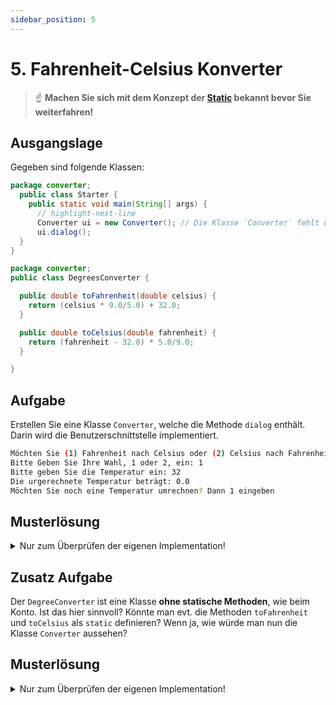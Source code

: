 ```yaml
---
sidebar_position: 5
---
```


# 5. Fahrenheit-Celsius Konverter

> :point_up: **Machen Sie sich mit dem Konzept der [Static](../konzepte/static.md) bekannt bevor Sie weiterfahren!**

## Ausgangslage

Gegeben sind folgende Klassen:

```java title="Starter.java"
package converter;
  public class Starter {
    public static void main(String[] args) {
      // highlight-next-line
      Converter ui = new Converter(); // Die Klasse `Converter` fehlt und sollt ihr umsetzen
      ui.dialog();
  }
}
```

```java title="DegreesConverter.java"
package converter;
public class DegreesConverter {

  public double toFahrenheit(double celsius) {
    return (celsius * 9.0/5.0) + 32.0;
  }

  public double toCelsius(double fahrenheit) {
    return (fahrenheit - 32.0) * 5.0/9.0;
  }

}
```

## Aufgabe

Erstellen Sie eine Klasse `Converter`, welche die Methode `dialog` enthält. 
Darin wird die Benutzerschnittstelle implementiert. 

```bash title="Der Dialog-Ablauf soll so aussehen"
Möchten Sie (1) Fahrenheit nach Celsius oder (2) Celsius nach Fahrenheit umrechnen?
Bitte Geben Sie Ihre Wahl, 1 oder 2, ein: 1
Bitte geben Sie die Temperatur ein: 32
Die urgerechnete Temperatur beträgt: 0.0
Möchten Sie noch eine Temperatur umrechnen? Dann 1 eingeben
```

## Musterlösung

<details>
<summary>Nur zum Überprüfen der eigenen Implementation!</summary>

```java title="Converter.java"
package converter;
import java.util.Scanner;

public class Converter {
  public void dialog() {
    Scanner sc = new Scanner(System.in);
    DegreesConverter converter = new DegreesConverter();
    int wahl = 0;
    do {
      System.out.println("Möchten Sie (1) Fahrenheit nach Celsius oder (2) Celsius nach Fahrenheit umrechnen?");
      System.out.print("Bitte geben Sie Ihre Wahl 1 oder 2 ein: ");
      wahl = sc.nextInt();
      System.out.print("Bitte geben Sie die Temperatur ein: ");
      double temp = sc.nextDouble();
      double convtemp;
      if (wahl == 1) {
        convtemp = converter.toCelsius(temp);
      } else {
        convtemp = converter.toFahrenheit(temp);
      }
      System.out.println("Die umgerechnete Temperatur beträgt: " + convtemp);
      System.out.print("Möchten Sie noch eine Temperatur umrechnen? Dann 1 eingeben. ");
      wahl = sc.nextInt();
    } while (wahl == 1);
  }
}
```

</details>

## Zusatz Aufgabe

Der `DegreeConverter` ist eine Klasse **ohne statische Methoden**, wie beim Konto. Ist das hier sinnvoll? Könnte man evt. die Methoden `toFahrenheit` und `toCelsius` als `static` definieren? Wenn ja, wie würde man nun die Klasse `Converter` aussehen?

## Musterlösung

<details>
<summary>Nur zum Überprüfen der eigenen Implementation!</summary>

```java title="Converter.java"
package converter;
import java.util.Scanner;

public class Converter {
  public void dialog() {
    Scanner sc = new Scanner(System.in);
    // highlight-next-line
    // Die nächste Linie kann man auskommentieren, we braucht nun kein Objekt mehr
    // highlight-next-line
    // DegreesConverter converter = new DegreesConverter(); 
    int wahl = 0;
    do {
      System.out.println("Möchten Sie (1) Fahrenheit nach Celsius oder (2) Celsius nach Fahrenheit umrechnen?");
      System.out.print("Bitte geben Sie Ihre Wahl 1 oder 2 ein: ");
      wahl = sc.nextInt();
      System.out.print("Bitte geben Sie die Temperatur ein: ");
      double temp = sc.nextDouble();
      double convtemp;
      if (wahl == 1) {
        // highlight-next-line
        // convtemp = converter.toCelsius(temp); 
        // highlight-next-line
        convtemp = DegreesConverter.toCelsius(temp); // es braucht kein Objekt!
      } else {
        // highlight-next-line
        //convtemp = converter.toFahrenheit(temp); 
        // highlight-next-line
        convtemp = DegreesConverter.toFahrenheit(temp); // es braucht kein Objekt!
      }
      System.out.println("Die umgerechnete Temperatur beträgt: " + convtemp);
      System.out.print("Möchten Sie noch eine Temperatur umrechnen? Dann 1 eingeben. ");
      wahl = sc.nextInt();
    } while (wahl == 1);
  }
}
```

```java title="DegreesConverter.java"
package converter;
public class DegreesConverter {

  // highlight-next-line
  public static double toFahrenheit(double celsius) {
    return (celsius * 9.0/5.0) + 32.0;
  }

  // highlight-next-line
  public static double toCelsius(double fahrenheit) {
    return (fahrenheit - 32.0) * 5.0/9.0;
  }

}
```

</details>



